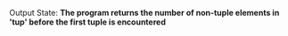 Output State: **The program returns the number of non-tuple elements in 'tup' before the first tuple is encountered**